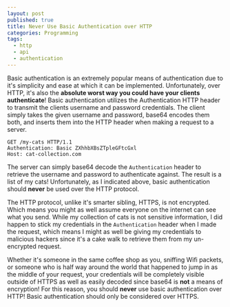 ```yaml
---
layout: post
published: true
title: Never Use Basic Authentication over HTTP
categories: Programming
tags: 
  - http
  - api
  - authentication
---
```


Basic authentication is an extremely popular means of authentication due to it's simplicity and ease at which it can be implemented. Unfortunately, over HTTP, it's also the **absolute worst way you could have your clients authenticate**!  Basic authentication utilizes the Authentication HTTP header to transmit the clients username and password credentials. The client simply takes the given username and password, base64 encodes them both, and inserts them into the HTTP header when making a request to a server.

```http
GET /my-cats HTTP/1.1
Authentication: Basic ZXhhbXBsZTpleGFtcGxl
Host: cat-collection.com
```

The server can simply base64 decode the `Authentication` header to retrieve the username and password to authenticate against. The result is a list of my cats! Unfortunately, as I indicated above, basic authentication should **never** be used over the HTTP protocol. 

The HTTP protocol, unlike it's smarter sibling, HTTPS, is not encrypted. Which means you might as well assume everyone on the internet can see what you send. While my collection of cats is not sensitive information, I did happen to stick my credentials in the `Authentication` header when I made the request, which means I might as well be giving my credentials to malicious hackers since it's a cake walk to retrieve them from my un-encrypted request. 

Whether it's someone in the same coffee shop as you, sniffing Wifi packets, or someone who is half way around the world that happened to jump in as the middle of your request, your credentials will be completely visible outside of HTTPS as well as easily decoded since base64 is **not** a means of encryption! For this reason, you should **never** use basic authentication over HTTP! Basic authentication should only be considered over HTTPS.
